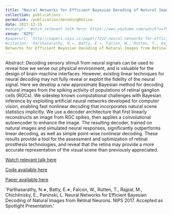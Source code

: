 ```yaml
---
title: "Neural Networks for Efficient Bayesian Decoding of Natural Images from Retinal Neurons"
collection: publications
permalink: /publication/decodingRetina
date: 2017-12-15
#excerpt: 'Watch relevant talk here: https://www.youtube.com/watch?v=7OzdyDG6pbM                                              #Code available here: https://github.com/nikparth/visual-neural-decode'
venue: 'NIPS'
#paperurl: 'http://papers.nips.cc/paper/7222-neural-networks-for-efficient-bayesian-decoding-of-natural-images-from-retinal-neurons.pdf'
#citation: 'Parthasarathy, N.∗, Batty, E.∗, Falcon, W., Rutten, T., Rajpal, M., Chichilnisky, E., Paninski, L. Neural
Networks for Efficient Bayesian Decoding of Natural Images from Retinal Neurons. NIPS 2017. Accepted as Spotlight Presentation.'
---
```

Abstract: Decoding sensory stimuli from neural signals can be used to reveal how we sense
our physical environment, and is valuable for the design of brain-machine interfaces.
However, existing linear techniques for neural decoding may not fully reveal or exploit
the fidelity of the neural signal. Here we develop a new approximate Bayesian
method for decoding natural images from the spiking activity of populations of
retinal ganglion cells (RGCs). We sidestep known computational challenges with
Bayesian inference by exploiting artificial neural networks developed for computer
vision, enabling fast nonlinear decoding that incorporates natural scene statistics
implicitly. We use a decoder architecture that first linearly reconstructs an image
from RGC spikes, then applies a convolutional autoencoder to enhance the image.
The resulting decoder, trained on natural images and simulated neural responses,
significantly outperforms linear decoding, as well as simple point-wise nonlinear
decoding. These results provide a tool for the assessment and optimization of retinal
prosthesis technologies, and reveal that the retina may provide a more accurate
representation of the visual scene than previously appreciated.

[Watch relevant talk here](https://www.youtube.com/watch?v=7OzdyDG6pbM)

[Code available here](https://github.com/nikparth/visual-neural-decode)

[Paper available here](http://papers.nips.cc/paper/7222-neural-networks-for-efficient-bayesian-decoding-of-natural-images-from-retinal-neurons.pdf)

'Parthasarathy, N.∗, Batty, E.∗, Falcon, W., Rutten, T., Rajpal, M., Chichilnisky, E., Paninski, L. Neural
Networks for Efficient Bayesian Decoding of Natural Images from Retinal Neurons. NIPS 2017. Accepted as Spotlight Presentation.'
